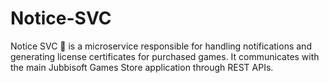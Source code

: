 # Notice-SVC
Notice SVC 📄 is a microservice responsible for handling notifications and generating license certificates for purchased games. It communicates with the main Jubbisoft Games Store application through REST APIs.

